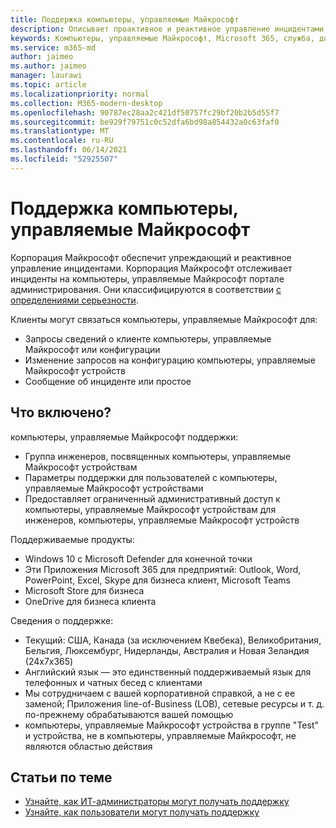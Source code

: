 ```yaml
---
title: Поддержка компьютеры, управляемые Майкрософт
description: Описывает проактивное и реактивное управление инцидентами для компьютеры, управляемые Майкрософт.
keywords: Компьютеры, управляемые Майкрософт, Microsoft 365, служба, документация
ms.service: m365-md
author: jaimeo
ms.author: jaimeo
manager: laurawi
ms.topic: article
ms.localizationpriority: normal
ms.collection: M365-modern-desktop
ms.openlocfilehash: 90787ec28aa2c421df50757fc29bf20b2b5d55f7
ms.sourcegitcommit: be929f79751c0c52dfa6bd98a854432a0c63faf0
ms.translationtype: MT
ms.contentlocale: ru-RU
ms.lasthandoff: 06/14/2021
ms.locfileid: "52925507"
---
```

# <a name="support-for-microsoft-managed-desktop"></a>Поддержка компьютеры, управляемые Майкрософт

Корпорация Майкрософт обеспечит упреждающий и реактивное управление инцидентами. Корпорация Майкрософт отслеживает инциденты на компьютеры, управляемые Майкрософт портале администрирования. Они классифицируются в соответствии [с определениями серьезности](../working-with-managed-desktop/admin-support.md#sev).

Клиенты могут связаться компьютеры, управляемые Майкрософт для:
- Запросы сведений о клиенте компьютеры, управляемые Майкрософт или конфигурации
- Изменение запросов на конфигурацию компьютеры, управляемые Майкрософт устройств
- Сообщение об инциденте или простое

## <a name="whats-included"></a>Что включено?

компьютеры, управляемые Майкрософт поддержки:

- Группа инженеров, посвященных компьютеры, управляемые Майкрософт устройствам
- Параметры поддержки для пользователей с компьютеры, управляемые Майкрософт устройствами
- Предоставляет ограниченный административный доступ к компьютеры, управляемые Майкрософт устройствам для инженеров, компьютеры, управляемые Майкрософт устройств 

Поддерживаемые продукты:

- Windows 10 с Microsoft Defender для конечной точки
- Эти Приложения Microsoft 365 для предприятий: Outlook, Word, PowerPoint, Excel, Skype для бизнеса клиент, Microsoft Teams 
- Microsoft Store для бизнеса 
- OneDrive для бизнеса клиента 

Сведения о поддержке:

- Текущий: США, Канада (за исключением Квебека), Великобритания, Бельгия, Люксембург, Нидерланды, Австралия и Новая Зеландия (24x7x365) 
- Английский язык — это единственный поддерживаемый язык для телефонных и чатных бесед с клиентами 
- Мы сотрудничаем с вашей корпоративной справкой, а не с ее заменой; Приложения line-of-Business (LOB), сетевые ресурсы и т. д. по-прежнему обрабатываются вашей помощью 
- компьютеры, управляемые Майкрософт устройства в группе "Test" и устройства, не в компьютеры, управляемые Майкрософт, не являются областью действия 


## <a name="related-topics"></a>Статьи по теме

- [Узнайте, как ИТ-администраторы могут получать поддержку](../working-with-managed-desktop/admin-support.md)
- [Узнайте, как пользователи могут получать поддержку](../working-with-managed-desktop/end-user-support.md)
